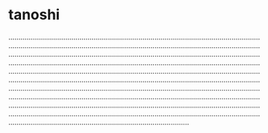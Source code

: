 # tanoshi
.................................................................................................................................................................................................................................................................................................................................................................................................................................................................................................................................................................................................................................................................................................................................................................................................................................................................................................................................................................................................................................................................................................................................................................................................................................................................................................................................................................................
